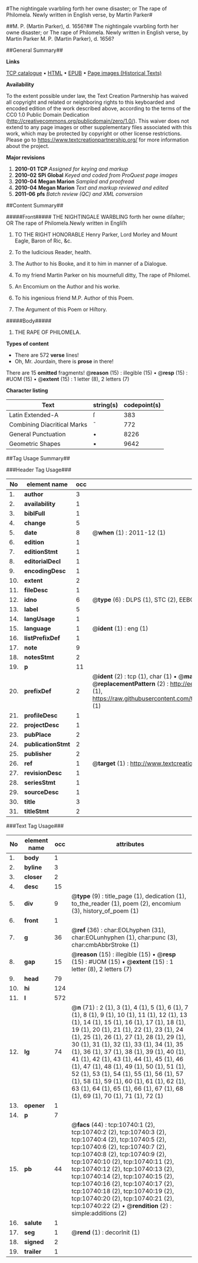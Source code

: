 #The nightingale vvarbling forth her owne disaster; or The rape of Philomela. Newly written in English verse, by Martin Parker#

##M. P. (Martin Parker), d. 1656?##
The nightingale vvarbling forth her owne disaster; or The rape of Philomela. Newly written in English verse, by Martin Parker
M. P. (Martin Parker), d. 1656?

##General Summary##

**Links**

[TCP catalogue](http://www.ota.ox.ac.uk/tcp/)  • 
[HTML](http://tei.it.ox.ac.uk/tcp/Texts-HTML/free/A08/A08974.html)  • 
[EPUB](http://tei.it.ox.ac.uk/tcp/Texts-EPUB/free/A08/A08974.epub) • 
[Page images (Historical Texts)](https://historicaltexts.jisc.ac.uk/eebo-99845817e)

**Availability**

To the extent possible under law, the Text Creation Partnership has waived all copyright and related or neighboring rights to this keyboarded and encoded edition of the work described above, according to the terms of the CC0 1.0 Public Domain Dedication (http://creativecommons.org/publicdomain/zero/1.0/). This waiver does not extend to any page images or other supplementary files associated with this work, which may be protected by copyright or other license restrictions. Please go to https://www.textcreationpartnership.org/ for more information about the project.

**Major revisions**

1. __2010-01__ __TCP__ *Assigned for keying and markup*
1. __2010-02__ __SPi Global__ *Keyed and coded from ProQuest page images*
1. __2010-04__ __Megan Marion__ *Sampled and proofread*
1. __2010-04__ __Megan Marion__ *Text and markup reviewed and edited*
1. __2011-06__ __pfs__ *Batch review (QC) and XML conversion*

##Content Summary##

#####Front#####
THE NIGHTINGALE WARBLING forth her owne diſaſter; OR The rape of Philomela.Newly written in Engliſh 
1. TO THE RIGHT HONORABLE Henry Parker, Lord Morley and Mount Eagle, Baron of Ric, &c.

1. To the Iudicious Reader, health.

1. The Author to his Booke, and it to him in manner of a Dialogue.

1. To my friend Martin Parker on his mournefull ditty, The rape of Philomel.

1. An Encomium on the Author and his worke.

1. To his ingenious friend M.P. Author of this Poem.

1. The Argument of this Poem or Hiſtory.

#####Body#####

1. THE RAPE OF PHILOMELA.

**Types of content**

  * There are 572 **verse** lines!
  * Oh, Mr. Jourdain, there is **prose** in there!

There are 15 **omitted** fragments! 
 @__reason__ (15) : illegible (15)  •  @__resp__ (15) : #UOM (15)  •  @__extent__ (15) : 1 letter (8), 2 letters (7)

**Character listing**


|Text|string(s)|codepoint(s)|
|---|---|---|
|Latin Extended-A|ſ|383|
|Combining             Diacritical Marks|̄|772|
|General Punctuation|•|8226|
|Geometric Shapes|▪|9642|

##Tag Usage Summary##

###Header Tag Usage###

|No|element name|occ|attributes|
|---|---|---|---|
|1.|__author__|3||
|2.|__availability__|1||
|3.|__biblFull__|1||
|4.|__change__|5||
|5.|__date__|8| @__when__ (1) : 2011-12 (1)|
|6.|__edition__|1||
|7.|__editionStmt__|1||
|8.|__editorialDecl__|1||
|9.|__encodingDesc__|1||
|10.|__extent__|2||
|11.|__fileDesc__|1||
|12.|__idno__|6| @__type__ (6) : DLPS (1), STC (2), EEBO-CITATION (1), PROQUEST (1), VID (1)|
|13.|__label__|5||
|14.|__langUsage__|1||
|15.|__language__|1| @__ident__ (1) : eng (1)|
|16.|__listPrefixDef__|1||
|17.|__note__|9||
|18.|__notesStmt__|2||
|19.|__p__|11||
|20.|__prefixDef__|2| @__ident__ (2) : tcp (1), char (1)  •  @__matchPattern__ (2) : ([0-9\-]+):([0-9IVX]+) (1), (.+) (1)  •  @__replacementPattern__ (2) : http://eebo.chadwyck.com/downloadtiff?vid=$1&page=$2 (1), https://raw.githubusercontent.com/textcreationpartnership/Texts/master/tcpchars.xml#$1 (1)|
|21.|__profileDesc__|1||
|22.|__projectDesc__|1||
|23.|__pubPlace__|2||
|24.|__publicationStmt__|2||
|25.|__publisher__|2||
|26.|__ref__|1| @__target__ (1) : http://www.textcreationpartnership.org/docs/. (1)|
|27.|__revisionDesc__|1||
|28.|__seriesStmt__|1||
|29.|__sourceDesc__|1||
|30.|__title__|3||
|31.|__titleStmt__|2||


###Text Tag Usage###

|No|element name|occ|attributes|
|---|---|---|---|
|1.|__body__|1||
|2.|__byline__|3||
|3.|__closer__|2||
|4.|__desc__|15||
|5.|__div__|9| @__type__ (9) : title_page (1), dedication (1), to_the_reader (1), poem (2), encomium (3), history_of_poem (1)|
|6.|__front__|1||
|7.|__g__|36| @__ref__ (36) : char:EOLhyphen (31), char:EOLunhyphen (1), char:punc (3), char:cmbAbbrStroke (1)|
|8.|__gap__|15| @__reason__ (15) : illegible (15)  •  @__resp__ (15) : #UOM (15)  •  @__extent__ (15) : 1 letter (8), 2 letters (7)|
|9.|__head__|79||
|10.|__hi__|124||
|11.|__l__|572||
|12.|__lg__|74| @__n__ (71) : 2 (1), 3 (1), 4 (1), 5 (1), 6 (1), 7 (1), 8 (1), 9 (1), 10 (1), 11 (1), 12 (1), 13 (1), 14 (1), 15 (1), 16 (1), 17 (1), 18 (1), 19 (1), 20 (1), 21 (1), 22 (1), 23 (1), 24 (1), 25 (1), 26 (1), 27 (1), 28 (1), 29 (1), 30 (1), 31 (1), 32 (1), 33 (1), 34 (1), 35 (1), 36 (1), 37 (1), 38 (1), 39 (1), 40 (1), 41 (1), 42 (1), 43 (1), 44 (1), 45 (1), 46 (1), 47 (1), 48 (1), 49 (1), 50 (1), 51 (1), 52 (1), 53 (1), 54 (1), 55 (1), 56 (1), 57 (1), 58 (1), 59 (1), 60 (1), 61 (1), 62 (1), 63 (1), 64 (1), 65 (1), 66 (1), 67 (1), 68 (1), 69 (1), 70 (1), 71 (1), 72 (1)|
|13.|__opener__|1||
|14.|__p__|7||
|15.|__pb__|44| @__facs__ (44) : tcp:10740:1 (2), tcp:10740:2 (2), tcp:10740:3 (2), tcp:10740:4 (2), tcp:10740:5 (2), tcp:10740:6 (2), tcp:10740:7 (2), tcp:10740:8 (2), tcp:10740:9 (2), tcp:10740:10 (2), tcp:10740:11 (2), tcp:10740:12 (2), tcp:10740:13 (2), tcp:10740:14 (2), tcp:10740:15 (2), tcp:10740:16 (2), tcp:10740:17 (2), tcp:10740:18 (2), tcp:10740:19 (2), tcp:10740:20 (2), tcp:10740:21 (2), tcp:10740:22 (2)  •  @__rendition__ (2) : simple:additions (2)|
|16.|__salute__|1||
|17.|__seg__|1| @__rend__ (1) : decorInit (1)|
|18.|__signed__|2||
|19.|__trailer__|1||
